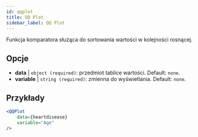 ```yaml
---
id: qqplot
title: QQ Plot
sidebar_label: QQ Plot
---
```


Funkcja komparatora służąca do sortowania wartości w kolejności rosnącej.

## Opcje

* __data__ | `object (required)`: przedmiot tablice wartości. Default: `none`.
* __variable__ | `string (required)`: zmienna do wyświetlania. Default: `none`.


## Przykłady

```jsx live
<QQPlot 
    data={heartdisease} 
    variable="Age"
/>
```

